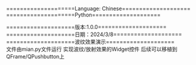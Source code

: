 ====================Language: Chinese====================
====================Python====================

====================版本:1.0.0====================               
====================日期：2024/3/8====================              
====================波纹效果演示====================              
文件由mian.py文件运行 实现波纹/放射效果的Widget控件
后续可以移植到QFrame/QPushbutton上
